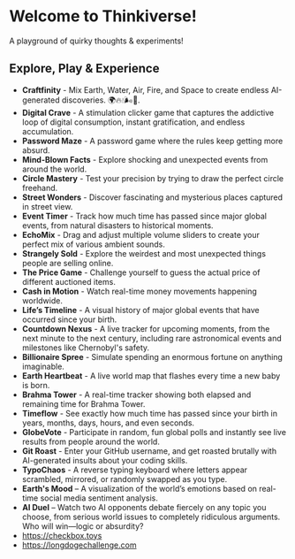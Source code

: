 # Welcome to Thinkiverse!
A playground of quirky thoughts & experiments!


## Explore, Play & Experience
- **Craftfinity** - Mix Earth, Water, Air, Fire, and Space to create endless AI-generated discoveries. 🌍🔥💧🌬️🌌.
- **Digital Crave** - A stimulation clicker game that captures the addictive loop of digital consumption, instant gratification, and endless accumulation.  
- **Password Maze** - A password game where the rules keep getting more absurd.  
- **Mind-Blown Facts** - Explore shocking and unexpected events from around the world.  
- **Circle Mastery** - Test your precision by trying to draw the perfect circle freehand.  
- **Street Wonders** - Discover fascinating and mysterious places captured in street view.  
- **Event Timer** - Track how much time has passed since major global events, from natural disasters to historical moments.  
- **EchoMix** - Drag and adjust multiple volume sliders to create your perfect mix of various ambient sounds.  
- **Strangely Sold** - Explore the weirdest and most unexpected things people are selling online.  
- **The Price Game** - Challenge yourself to guess the actual price of different auctioned items.  
- **Cash in Motion** - Watch real-time money movements happening worldwide.  
- **Life’s Timeline** - A visual history of major global events that have occurred since your birth.  
- **Countdown Nexus** - A live tracker for upcoming moments, from the next minute to the next century, including rare astronomical events and milestones like Chernobyl's safety.  
- **Billionaire Spree** - Simulate spending an enormous fortune on anything imaginable.  
- **Earth Heartbeat** - A live world map that flashes every time a new baby is born.  
- **Brahma Tower** - A real-time tracker showing both elapsed and remaining time for Brahma Tower.  
- **Timeflow** - See exactly how much time has passed since your birth in years, months, days, hours, and even seconds.
- **GlobeVote** - Participate in random, fun global polls and instantly see live results from people around the world.  
- **Git Roast** - Enter your GitHub username, and get roasted brutally with AI-generated insults about your coding skills.  
- **TypoChaos** - A reverse typing keyboard where letters appear scrambled, mirrored, or randomly swapped as you type.
- **Earth's Mood** – A visualization of the world’s emotions based on real-time social media sentiment analysis.  
- **AI Duel** – Watch two AI opponents debate fiercely on any topic you choose, from serious world issues to completely ridiculous arguments. Who will win—logic or absurdity?
- https://checkbox.toys
- https://longdogechallenge.com
